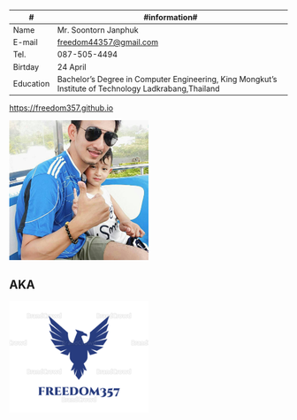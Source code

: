 | # | #information# |
| ---- | ---- |
Name | Mr. Soontorn Janphuk
E-mail | <freedom44357@gmail.com>
Tel.| 087-505-4494
Birtday | 24 April
Education | Bachelor’s Degree in Computer Engineering, King Mongkut’s Institute of Technology Ladkrabang,Thailand

<https://freedom357.github.io>


<img src ="assets/images/picture.jpg" width = "50%" hight = "50%">



<h2>AKA</h2>


<img src ="assets/images/freedom357.png" width = "50%" hight = "50%">
















